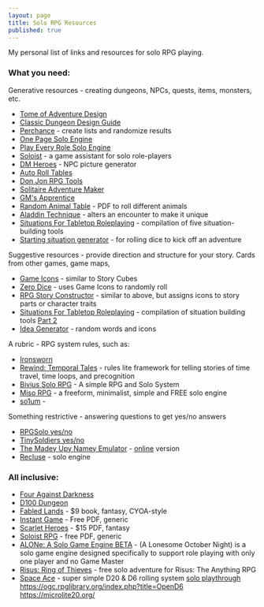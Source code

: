 ```yaml
---
layout: page
title: Solo RPG Resources
published: true
---
```


My personal list of links and resources for solo RPG playing.

### What you need:
Generative resources - creating dungeons, NPCs, quests, items, monsters, etc.  
- [Tome of Adventure Design](https://froggodgames.com/product/tome-of-adventure-design/)
- [Classic Dungeon Design Guide](https://www.drivethrurpg.com/product/202407/CASTLE-OLDSKULL--The-Classic-Dungeon-Design-Guide)
- [Perchance](https://perchance.org/welcome) - create lists and randomize results
- [One Page Solo Engine](https://img.fireden.net/tg/image/1516/84/1516841225475.pdf)
- [Play Every Role Solo Engine](http://playeveryrole.com/SEapp.html)
- [Soloist](http://soloist.cyberealms.net/) - a game assistant for solo role-players
- [DM Heroes](http://www.dmheroes.com) - NPC picture generator
- [Auto Roll Tables](http://autorolltables.github.io/)
- [Don Jon RPG Tools](https://donjon.bin.sh/)
- [Solitaire Adventure Maker](https://codepen.io/horusofoz/full/ExjZGoP)
- [GM's Apprentice](http://jamesturneronline.net/game-masters-apprentice/)
- [Random Animal Table](https://img.fireden.net/tg/image/1534/46/1534463876423.pdf) - PDF to roll different animals
- [Aladdin Technique](http://battreps.blogspot.com/2014/07/alladin-technique.html) - alters an encounter to make it unique
- [Situations For Tabletop Roleplaying](https://levikornelsen.itch.io/situations1) - compilation of five situation-building tools
- [Starting situation generator](https://latenightzen.blogspot.com/2020/10/starting-situation-generator.html?m=1) - for rolling dice to kick off an adventure

Suggestive resources - provide direction and structure for your story.  Cards from other games, game maps, 
- [Game Icons](https://game-icons.net/) - similar to Story Cubes
- [Zero Dice](https://tangent-zero.com/zero_dice/zero_dice.htm) - uses Game Icons to randomly roll
- [RPG Story Constructor](http://www.lustigesrollenspiel.de/storyconstructor/) - similar to above, but assigns icons to story parts or character traits 
- [Situations For Tabletop Roleplaying](https://levikornelsen.itch.io/situations1) - compilation of situation building tools [Part 2](https://levikornelsen.itch.io/situations2)
- [Idea Generator](http://ideagenerator.creativitygames.net/) - random words and icons

A rubric - RPG system rules, such as: 
- [Ironsworn](https://www.ironswornrpg.com/)
- [Rewind: Temporal Tales](https://www.drivethrurpg.com/product/180407/Rewind-Temporal-Tales) - rules lite framework for telling stories of time travel, time loops, and precognition
- [Bivius Solo RPG](https://lostpangolin.wordpress.com/downloads/) - A simple RPG and Solo System
- [Miso RPG](https://www.dieheart.net/miso-v1/) - a freeform, minimalist, simple and FREE solo engine
- [so1um](https://brunobord.github.io/so1um/) - 

Something restrictive - answering questions to get yes/no answers
- [RPGSolo yes/no](https://www.rpgsolo.com/)
- [TinySoldiers yes/no](http://tinysolitarysoldiers.blogspot.com/2012/04/solo-rpg.html)
- [The Madey Upy Namey Emulator](https://homebrewery.naturalcrit.com/share/rkmo0t9k4Q) - [online](https://chartopia.d12dev.com/collection/620/) version
- [Recluse](https://gravenutterance.com/2019/03/24/recluse-solo-engine/) - solo engine

### All inclusive:
- [Four Against Darkness](https://boardgamegeek.com/boardgame/197097/four-against-darkness)
- [D100 Dungeon](https://boardgamegeek.com/boardgame/237031/d100-dungeon)
- [Fabled Lands](https://www.amazon.com/Fabled-Lands-1-War-Torn-Kingdom/dp/095673720X) - $9 book,  fantasy, CYOA-style
- [Instant Game](https://www.nerdprideradio.com/Content/Downloads/InstantGame.pdf]) - Free PDF, generic
- [Scarlet Heroes](https://www.drivethrurpg.com/product/127180/Scarlet-Heroes) - $15 PDF, fantasy
- [Soloist RPG](https://drive.google.com/file/d/0B0W7DyELeCFcVUdDa3BpcmlVeFU/view) - free PDF, generic
- [ALONe: A Solo Game Engine BETA](https://www.drivethrurpg.com/product/168609/ALONe-A-Solo-Game-Engine-BETA) - (A Lonesome October Night) is a solo game engine designed specifically to support role playing with only one player and no Game Master
- [Risus: Ring of Thieves](https://www.drivethrurpg.com/product/172019/Risus-Ring-of-Thieves--A-Free-Fantasy-Solitaire-Adventure) - free solo adventure for Risus: The Anything RPG
- [Space Ace](https://p0rthos47.itch.io/space-aces) - super simple D20 & D6 rolling system [solo playthrough](https://docs.google.com/document/d/1RMsdSja7sLGf07HlTjTQT61yi4jgkpVklnqRrowti2c/edit)
https://ogc.rpglibrary.org/index.php?title=OpenD6
https://microlite20.org/
